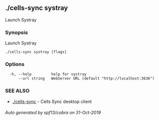 ## ./cells-sync systray

Launch Systray

### Synopsis

Launch Systray

```
./cells-sync systray [flags]
```

### Options

```
  -h, --help         help for systray
      --url string   WebServer URL (default "http://localhost:3636")
```

### SEE ALSO

* [./cells-sync](./cells-sync)	 - Cells Sync desktop client

###### Auto generated by spf13/cobra on 31-Oct-2019

